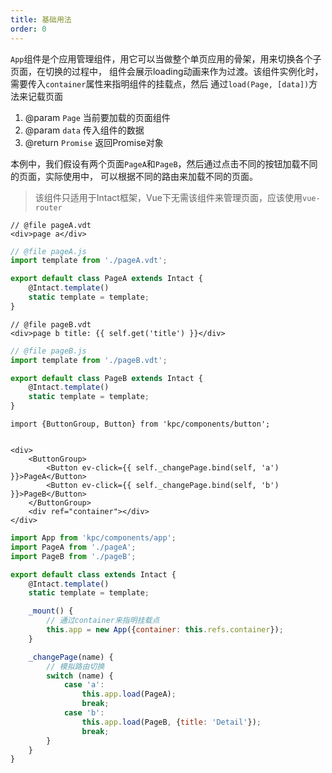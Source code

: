 ```yaml
---
title: 基础用法
order: 0
---
```


`App`组件是个应用管理组件，用它可以当做整个单页应用的骨架，用来切换各个子页面，在切换的过程中，
组件会展示loading动画来作为过渡。该组件实例化时，需要传入`container`属性来指明组件的挂载点，然后
通过`load(Page, [data])`方法来记载页面

1. @param `Page` 当前要加载的页面组件
2. @param `data` 传入组件的数据
3. @return `Promise` 返回Promise对象

本例中，我们假设有两个页面`PageA`和`PageB`，然后通过点击不同的按钮加载不同的页面，实际使用中，
可以根据不同的路由来加载不同的页面。

> 该组件只适用于Intact框架，Vue下无需该组件来管理页面，应该使用`vue-router`

```vdt
// @file pageA.vdt 
<div>page a</div>
```

```js
// @file pageA.js
import template from './pageA.vdt';

export default class PageA extends Intact {
    @Intact.template()
    static template = template;
}
```

```vdt
// @file pageB.vdt 
<div>page b title: {{ self.get('title') }}</div>
```

```js
// @file pageB.js
import template from './pageB.vdt';

export default class PageB extends Intact {
    @Intact.template()
    static template = template;
}
```

```vdt
import {ButtonGroup, Button} from 'kpc/components/button';


<div>
    <ButtonGroup>
        <Button ev-click={{ self._changePage.bind(self, 'a') }}>PageA</Button>
        <Button ev-click={{ self._changePage.bind(self, 'b') }}>PageB</Button>
    </ButtonGroup>
    <div ref="container"></div>
</div>
```

```js
import App from 'kpc/components/app';
import PageA from './pageA';
import PageB from './pageB';

export default class extends Intact {
    @Intact.template()
    static template = template;

    _mount() {
        // 通过container来指明挂载点
        this.app = new App({container: this.refs.container});
    }

    _changePage(name) {
        // 模拟路由切换
        switch (name) {
            case 'a':
                this.app.load(PageA);
                break;
            case 'b':
                this.app.load(PageB, {title: 'Detail'});
                break;
        }
    }
}
```
